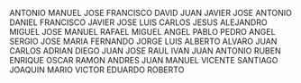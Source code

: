ANTONIO
MANUEL
JOSE
FRANCISCO
DAVID
JUAN
JAVIER
JOSE ANTONIO
DANIEL
FRANCISCO JAVIER
JOSE LUIS
CARLOS
JESUS
ALEJANDRO
MIGUEL
JOSE MANUEL
RAFAEL
MIGUEL ANGEL
PABLO
PEDRO
ANGEL
SERGIO
JOSE MARIA
FERNANDO
JORGE
LUIS
ALBERTO
ALVARO
JUAN CARLOS
ADRIAN
DIEGO
JUAN JOSE
RAUL
IVAN
JUAN ANTONIO
RUBEN
ENRIQUE
OSCAR
RAMON
ANDRES
JUAN MANUEL
VICENTE
SANTIAGO
JOAQUIN
MARIO
VICTOR
EDUARDO
ROBERTO
